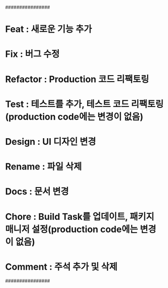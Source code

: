 ################
# Feat : 새로운 기능 추가
# Fix : 버그 수정
# Refactor : Production 코드 리팩토링
# Test : 테스트를 추가, 테스트 코드 리팩토링(production code에는 변경이 없음)
# Design : UI 디자인 변경
# Rename : 파일 삭제
# Docs : 문서 변경
# Chore : Build Task를 업데이트, 패키지 매니저 설정(production code에는 변경이 없음)
# Comment : 주석 추가 및 삭제
################
